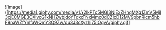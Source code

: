 ![image]([https://media1.giphy.com/media/v1.Y2lkPTc5MGI3NjExZHhqMXg1ZmV5Mjl3cjE0MGE3OXlvcG1kNHZwbjdoYTdxcTNxMmc0dCZlcD12MV9pbnRlcm5hbF9naWZfYnlfaWQmY3Q9Zw/du3J3cXyzhj75IOgvA/giphy.gif]

